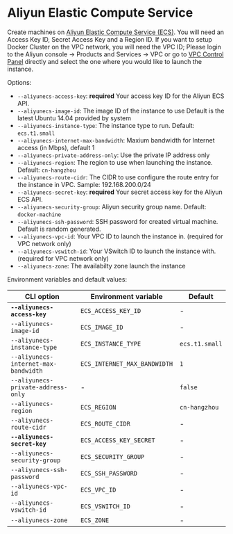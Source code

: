 <!--[metadata]>
+++
title = "Aliyun Elastic Compute Service"
description = "Aliyun driver for machine"
keywords = ["machine, aliyun, driver, ecs"]
[menu.main]
parent="smn_machine_drivers"
+++
<![end-metadata]-->
# Aliyun Elastic Compute Service
Create machines on [Aliyun Elastic Compute Service (ECS)](http://www.aliyun.com/).  You will need an Access Key ID, Secret Access Key and a Region ID.  If you want to setup Docker Cluster on the VPC network, you will need the VPC ID; Please login to the Aliyun console -> Products and Services -> VPC or go to [VPC Control Panel](http://www.aliyunvpc.com/) directly and select the one where you would like to launch the instance.


Options:

 - `--aliyunecs-access-key`: **required** Your access key ID for the Aliyun ECS API.
 - `--aliyunecs-image-id`: The image ID of the instance to use Default is the latest Ubuntu 14.04 provided by system
 - `--aliyunecs-instance-type`: The instance type to run.  Default: `ecs.t1.small`
 - `--aliyunecs-internet-max-bandwidth`: Maxium bandwidth for Internet access (in Mbps), default 1
 - `--aliyunecs-private-address-only`: Use the private IP address only
 - `--aliyunecs-region`: The region to use when launching the instance. Default: `cn-hangzhou`
 - `--aliyunecs-route-cidr`: The CIDR to use configure the route entry for the instance in VPC. Sample: 192.168.200.0/24
 - `--aliyunecs-secret-key`: **required** Your secret access key for the Aliyun ECS API.
 - `--aliyunecs-security-group`: Aliyun security group name. Default: `docker-machine`
 - `--aliyunecs-ssh-password`: SSH password for created virtual machine. Default is random generated.
 - `--aliyunecs-vpc-id`: Your VPC ID to launch the instance in. (required for VPC network only)
 - `--aliyunecs-vswitch-id`: Your VSwitch ID to launch the instance with. (required for VPC network only)
 - `--aliyunecs-zone`: The availabilty zone launch the instance

Environment variables and default values:

| CLI option                          | Environment variable        | Default          |
|-------------------------------------|-----------------------------|------------------|
| **`--aliyunecs-access-key`**        | `ECS_ACCESS_KEY_ID`         | -                |
| `--aliyunecs-image-id`              | `ECS_IMAGE_ID`              | -                |
| `--aliyunecs-instance-type`         | `ECS_INSTANCE_TYPE`         | `ecs.t1.small`   |
| `--aliyunecs-internet-max-bandwidth`| `ECS_INTERNET_MAX_BANDWIDTH`| `1`              |
| `--aliyunecs-private-address-only`  | -                           | `false`          |
| `--aliyunecs-region`                | `ECS_REGION`                | `cn-hangzhou`    |
| `--aliyunecs-route-cidr`            | `ECS_ROUTE_CIDR`            | -                |
| **`--aliyunecs-secret-key`**        | `ECS_ACCESS_KEY_SECRET`     | -                |
| `--aliyunecs-security-group`        | `ECS_SECURITY_GROUP`        | -                |
| `--aliyunecs-ssh-password`          | `ECS_SSH_PASSWORD`          | -                |
| `--aliyunecs-vpc-id`                | `ECS_VPC_ID`                | -                |
| `--aliyunecs-vswitch-id`            | `ECS_VSWITCH_ID`            | -                |
| `--aliyunecs-zone`                  | `ECS_ZONE`                  | -                |

